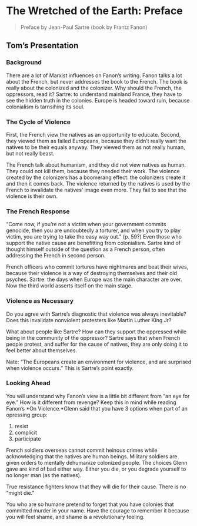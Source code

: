 # The Wretched of the Earth: Preface

> Preface by Jean-Paul Sartre (book by Frantz Fanon)

## Tom’s Presentation

### Background

There are a lot of Marxist influences on Fanon’s writing. Fanon talks a lot about the French, but never addresses the book to the French. The book is really about the colonized and the colonizer. Why should the French, the oppressors, read it? Sartre: to understand mainland France, they have to see the hidden truth in the colonies. Europe is headed toward ruin, because colonialism is tarnsihing its soul.

### The Cycle of Violence

First, the French view the natives as an opportunity to educate. Second, they viewed them as failed Europeans, because they didn’t really want the natives to be their equals anyway. They viewed them as not really human, but not really beast.

The French talk about humanism, and they did not view natives as human. They could not kill them, because they needed their work. The violence created by the colonizers has a boomerang effect: the colonizers create it and then it comes back. The violence returned by the natives is used by the French to invalidate the natives’ image even more. They fail to see that the violence is their own.

### The French Response

“Come now, if you’re not a victim when your government commits genocide, then you are undoubtedly a torturer, and when you try to play victim, you are trying to take the easy way out.” (p. 59?) Even those who support the native cause are benefitting from colonialism. Sartre kind of thought himself outside of the question as a French person, often addressing the French in second person.

French officers who commit tortures have nightmares and beat their wives, because their violence is a way of destroying themselves and their old psyches. Sartre: the days when Europe was the main character are over. Now the third world asserts itself on the main stage.

### Violence as Necessary

Do you agree with Sartre’s diagnostic that violence was always inevitable? Does this invalidate nonviolent protesters like Martin Luther King Jr?

What about people like Sartre? How can they support the oppressed while being in the community of the oppressor? Sartre says that when French people protest, and suffer for the cause of natives, they are only doing it to feel better about themselves.

Nate: “The Europeans create an environment for violence, and are surprised when violence occurs.” This is Sartre’s point exactly.

### Looking Ahead

You will understand why Fanon’s view is a little bit different from “an eye for eye.” How is it different from revenge? Keep this in mind while reading Fanon’s *On Violence.*Glenn said that you have 3 options when part of an opressing group:

1. resist
2. complicit
3. participate

French soldiers overseas cannot commit heinous crimes while acknowledging that the natives are human beings. Military soldiers are given orders to mentally dehumanize colonized people. The choices Glenn gave are kind of bad either way. Either you die, or you degrade yourself to no longer man (as the natives).

True resistance fighters know that they will die for their cause. There is no “might die.”

You who are so humane pretend to forget that you have colonies that committed murder in your name. Have the courage to remember it because you will feel shame, and shame is a revolutionary feeling.